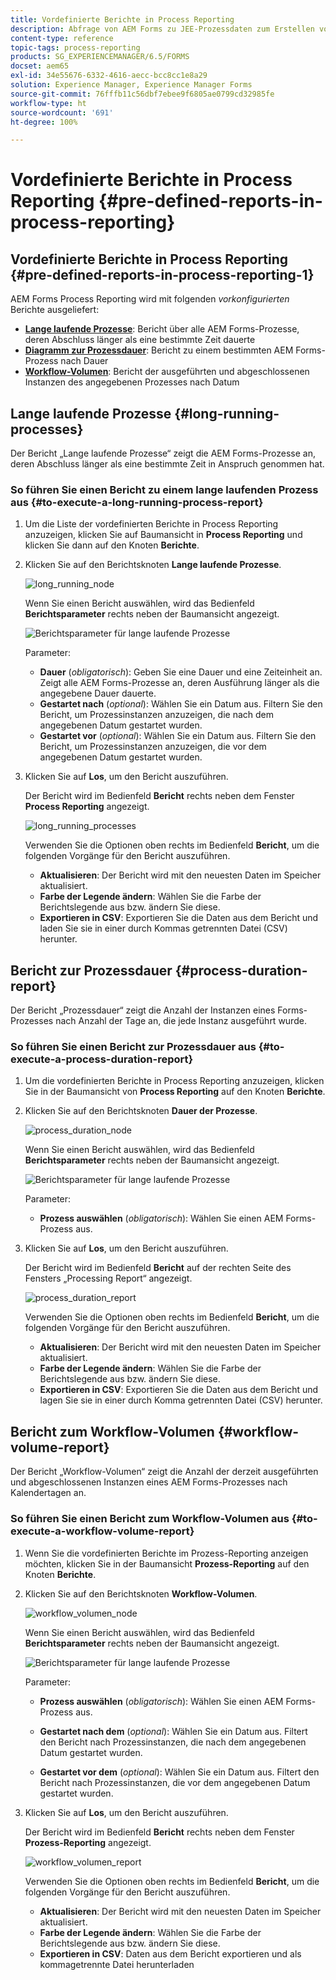 ```yaml
---
title: Vordefinierte Berichte in Process Reporting
description: Abfrage von AEM Forms zu JEE-Prozessdaten zum Erstellen von Berichten zu lange laufenden Prozessen, Prozessdauer und Workflow-Volumen
content-type: reference
topic-tags: process-reporting
products: SG_EXPERIENCEMANAGER/6.5/FORMS
docset: aem65
exl-id: 34e55676-6332-4616-aecc-bcc8cc1e8a29
solution: Experience Manager, Experience Manager Forms
source-git-commit: 76fffb11c56dbf7ebee9f6805ae0799cd32985fe
workflow-type: ht
source-wordcount: '691'
ht-degree: 100%

---
```


# Vordefinierte Berichte in Process Reporting {#pre-defined-reports-in-process-reporting}

## Vordefinierte Berichte in Process Reporting {#pre-defined-reports-in-process-reporting-1}

AEM Forms Process Reporting wird mit folgenden *vorkonfigurierten* Berichte ausgeliefert:

* **[Lange laufende Prozesse](#long-running-processes)**: Bericht über alle AEM Forms-Prozesse, deren Abschluss länger als eine bestimmte Zeit dauerte
* **[Diagramm zur Prozessdauer](#process-duration-report)**: Bericht zu einem bestimmten AEM Forms-Prozess nach Dauer
* **[Workflow-Volumen](#workflow-volume-report)**: Bericht der ausgeführten und abgeschlossenen Instanzen des angegebenen Prozesses nach Datum

## Lange laufende Prozesse {#long-running-processes}

Der Bericht „Lange laufende Prozesse“ zeigt die AEM Forms-Prozesse an, deren Abschluss länger als eine bestimmte Zeit in Anspruch genommen hat.

### So führen Sie einen Bericht zu einem lange laufenden Prozess aus {#to-execute-a-long-running-process-report}

1. Um die Liste der vordefinierten Berichte in Process Reporting anzuzeigen, klicken Sie auf Baumansicht in **Process Reporting** und klicken Sie dann auf den Knoten **Berichte**.
1. Klicken Sie auf den Berichtsknoten **Lange laufende Prozesse**.

   ![long_running_node](assets/long_running_node.png)

   Wenn Sie einen Bericht auswählen, wird das Bedienfeld **Berichtsparameter** rechts neben der Baumansicht angezeigt.

   ![Berichtsparameter für lange laufende Prozesse](assets/report_parameters_panel.png)

   Parameter:

   * **Dauer** (*obligatorisch*): Geben Sie eine Dauer und eine Zeiteinheit an. Zeigt alle AEM Forms-Prozesse an, deren Ausführung länger als die angegebene Dauer dauerte.
   * **Gestartet nach** (*optional*): Wählen Sie ein Datum aus. Filtern Sie den Bericht, um Prozessinstanzen anzuzeigen, die nach dem angegebenen Datum gestartet wurden.
   * **Gestartet vor** (*optional*): Wählen Sie ein Datum aus. Filtern Sie den Bericht, um Prozessinstanzen anzuzeigen, die vor dem angegebenen Datum gestartet wurden.

1. Klicken Sie auf **Los**, um den Bericht auszuführen.

   Der Bericht wird im Bedienfeld **Bericht** rechts neben dem Fenster **Process Reporting** angezeigt.

   ![long_running_processes](assets/long_running_processes.png)

   Verwenden Sie die Optionen oben rechts im Bedienfeld **Bericht**, um die folgenden Vorgänge für den Bericht auszuführen.

   * **Aktualisieren**: Der Bericht wird mit den neuesten Daten im Speicher aktualisiert.
   * **Farbe der Legende ändern**: Wählen Sie die Farbe der Berichtslegende aus bzw. ändern Sie diese.
   * **Exportieren in CSV**: Exportieren Sie die Daten aus dem Bericht und laden Sie sie in einer durch Kommas getrennten Datei (CSV) herunter.

## Bericht zur Prozessdauer  {#process-duration-report}

Der Bericht „Prozessdauer“ zeigt die Anzahl der Instanzen eines Forms-Prozesses nach Anzahl der Tage an, die jede Instanz ausgeführt wurde.

### So führen Sie einen Bericht zur Prozessdauer aus {#to-execute-a-process-duration-report}

1. Um die vordefinierten Berichte in Process Reporting anzuzeigen, klicken Sie in der Baumansicht von **Process Reporting** auf den Knoten **Berichte**.
1. Klicken Sie auf den Berichtsknoten **Dauer der Prozesse**.

   ![process_duration_node](assets/process_duration_node.png)

   Wenn Sie einen Bericht auswählen, wird das Bedienfeld **Berichtsparameter** rechts neben der Baumansicht angezeigt.

   ![Berichtsparameter für lange laufende Prozesse](assets/process_duration_params.png)

   Parameter:

   * **Prozess auswählen** (*obligatorisch*): Wählen Sie einen AEM Forms-Prozess aus.

1. Klicken Sie auf **Los**, um den Bericht auszuführen.

   Der Bericht wird im Bedienfeld **Bericht** auf der rechten Seite des Fensters „Processing Report“ angezeigt.

   ![process_duration_report](assets/process_duration_report.png)

   Verwenden Sie die Optionen oben rechts im Bedienfeld **Bericht**, um die folgenden Vorgänge für den Bericht auszuführen.

   * **Aktualisieren**: Der Bericht wird mit den neuesten Daten im Speicher aktualisiert.
   * **Farbe der Legende ändern**: Wählen Sie die Farbe der Berichtslegende aus bzw. ändern Sie diese.
   * **Exportieren in CSV**: Exportieren Sie die Daten aus dem Bericht und lagen Sie sie in einer durch Komma getrennten Datei (CSV) herunter.

## Bericht zum Workflow-Volumen {#workflow-volume-report}

Der Bericht „Workflow-Volumen“ zeigt die Anzahl der derzeit ausgeführten und abgeschlossenen Instanzen eines AEM Forms-Prozesses nach Kalendertagen an.

### So führen Sie einen Bericht zum Workflow-Volumen aus {#to-execute-a-workflow-volume-report}

1. Wenn Sie die vordefinierten Berichte im Prozess-Reporting anzeigen möchten, klicken Sie in der Baumansicht **Prozess-Reporting** auf den Knoten **Berichte**.
1. Klicken Sie auf den Berichtsknoten **Workflow-Volumen**.

   ![workflow_volumen_node](assets/workflow_volume_node.png)

   Wenn Sie einen Bericht auswählen, wird das Bedienfeld **Berichtsparameter** rechts neben der Baumansicht angezeigt.

   ![Berichtsparameter für lange laufende Prozesse](assets/workflow_volume_params.png)

   Parameter:

   * **Prozess auswählen** (*obligatorisch*): Wählen Sie einen AEM Forms-Prozess aus.

   * **Gestartet nach dem** (*optional*): Wählen Sie ein Datum aus. Filtert den Bericht nach Prozessinstanzen, die nach dem angegebenen Datum gestartet wurden.

   * **Gestartet vor dem** (*optional*): Wählen Sie ein Datum aus. Filtert den Bericht nach Prozessinstanzen, die vor dem angegebenen Datum gestartet wurden.

1. Klicken Sie auf **Los**, um den Bericht auszuführen.

   Der Bericht wird im Bedienfeld **Bericht** rechts neben dem Fenster **Prozess-Reporting** angezeigt.

   ![workflow_volumen_report](assets/workflow_volume_report.png)

   Verwenden Sie die Optionen oben rechts im Bedienfeld **Bericht**, um die folgenden Vorgänge für den Bericht auszuführen.

   * **Aktualisieren**: Der Bericht wird mit den neuesten Daten im Speicher aktualisiert.
   * **Farbe der Legende ändern**: Wählen Sie die Farbe der Berichtslegende aus bzw. ändern Sie diese.
   * **Exportieren in CSV**: Daten aus dem Bericht exportieren und als kommagetrennte Datei herunterladen
